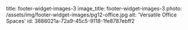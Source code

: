 title: footer-widget-images-3
image_title: footer-widget-images-3
photo: /assets/img/footer-widget-images/pg12-office.jpg
alt: 'Versatile Office Spaces'
id: 3886021a-72a9-45c5-9118-1fe8787ebff2
